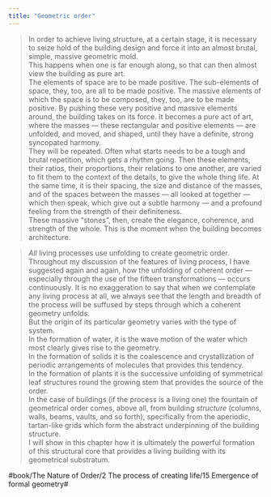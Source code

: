 ```yaml
---
title: "Geometric order"
---
```


> In order to achieve living structure, at a certain stage, it is necessary to seize hold of the building design and force it into an almost brutal, simple, massive geometric mold.  
> This happens when one is far enough along, so that can then almost view the building as pure art.   
> The elements of space are to be made positive. The sub-elements of space, they, too, are all to be made positive. The massive elements of which the space is to be composed, they, too, are to be made positive. By pushing these very positive and massive elements around, the building takes on its force. It becomes a pure act of art, where the masses — these rectangular and positive elements — are unfolded, and moved, and shaped, until they have a definite, strong syncopated harmony.   
> They will be repeated. Often what starts needs to be a tough and brutal repetition, which gets a rhythm going. Then these elements, their ratios, their proportions, their relations to one another, are varied to fit them to the context of the details, to give the whole thing life. At the same time, it is their spacing, the size and distance of the masses, and of the spaces between the masses — all looked at together — which then speak, which give out a subtle harmony — and a profound feeling from the strength of their definiteness.  
> These massive “stones”, then, create the elegance, coherence, and strength of the whole. This is the moment when the building becomes architecture.  

> *All* living processes use unfolding to create geometric order. Throughout my discussion of the features of living process, I have suggested again and again, how the unfolding of coherent order — especially through the use of the fifteen transformations — occurs continuously. It is no exaggeration to say that when we contemplate any living process at all, we always see that the length and breadth of the process will be suffused by steps through which a coherent geometry unfolds.   
> But the origin of its particular geometry varies with the type of system.   
> In the formation of water, it is the wave motion of the water which most clearly gives rise to the geometry.   
> In the formation of solids it is the coalescence and crystallization of periodic arrangements of molecules that provides this tendency.   
> In the formation of plants it is the successive unfolding of symmetrical leaf structures round the growing stem that provides the source of the order.   
> In the case of buildings (if the process is a living one) the fountain of geometrical order comes, above all, from building *structure* (columns, walls, beams, vaults, and so forth), specifically from the aperiodic, tartan-like grids which form the abstract underpinning of the building structure.  
> I will show in this chapter how it is ultimately the powerful formation of this structural core that provides a living building with its geometrical substratum.  

#book/The Nature of Order/2 The process of creating life/15 Emergence of formal geometry#